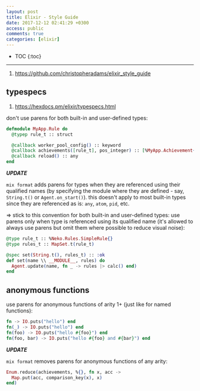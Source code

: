 ```yaml
---
layout: post
title: Elixir - Style Guide
date: 2017-12-12 02:41:29 +0300
access: public
comments: true
categories: [elixir]
---
```


<!-- more -->

* TOC
{:toc}
<hr>

1. <https://github.com/christopheradams/elixir_style_guide>

typespecs
---------

1. <https://hexdocs.pm/elixir/typespecs.html>

don't use parens for both built-in and user-defined types:

```elixir
defmodule MyApp.Rule do
  @typep rule_t :: struct

  @callback worker_pool_config() :: keyword
  @callback achievements([rule_t], pos_integer) :: [%MyApp.Achievement{}]
  @callback reload() :: any
end
```

***UPDATE***

`mix format` adds parens for types when they are referenced using their
qualified names (by specifying the module where they are defined - say,
`String.t()` or `Agent.on_start()`). this doesn't apply to most built-in
types since they are referenced as is: `any`, `atom`, `pid`, etc.

=> stick to this convention for both built-in and user-defined types: use
parens only when type is referenced using its qualified name (it's allowed
to always use parens but omit them where possible to reduce visual noise):

```elixir
@type rule_t :: %Neko.Rules.SimpleRule{}
@type rules_t :: MapSet.t(rule_t)

@spec set(String.t(), rules_t) :: :ok
def set(name \\ __MODULE__, rules) do
  Agent.update(name, fn _ -> rules |> calc() end)
end
```

anonymous functions
-------------------

use parens for anonymous functions of arity 1+
(just like for named functions):

```elixir
fn -> IO.puts("hello") end
fn(_) -> IO.puts("hello") end
fn(foo) -> IO.puts("hello #{foo}") end
fn(foo, bar) -> IO.puts("hello #{foo} and #{bar}") end
```

***UPDATE***

`mix format` removes parens for anonymous functions of any arity:

```elixir
Enum.reduce(achievements, %{}, fn x, acc ->
  Map.put(acc, comparison_key(x), x)
end)
```
